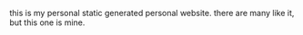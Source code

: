 this is my personal static generated personal website. there are many like it, but this one is mine.
